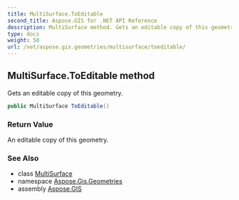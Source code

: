 ```yaml
---
title: MultiSurface.ToEditable
second_title: Aspose.GIS for .NET API Reference
description: MultiSurface method. Gets an editable copy of this geometry.
type: docs
weight: 50
url: /net/aspose.gis.geometries/multisurface/toeditable/
---
```

## MultiSurface.ToEditable method

Gets an editable copy of this geometry.

```csharp
public MultiSurface ToEditable()
```

### Return Value

An editable copy of this geometry.

### See Also

* class [MultiSurface](../)
* namespace [Aspose.Gis.Geometries](../../multisurface/)
* assembly [Aspose.GIS](../../../)


